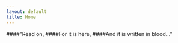```yaml
---
layout: default
title: Home       
---
```



####"Read on,
####For it is here,
####And it is written in blood..."

